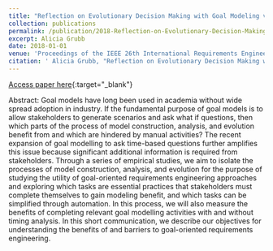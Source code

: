 ```yaml
---
title: "Reflection on Evolutionary Decision Making with Goal Modeling via Empirical Studies"
collection: publications
permalink: /publication/2018-Reflection-on-Evolutionary-Decision-Making-with-Goal-Modeling-via-Empirical-Studies
excerpt: Alicia Grubb
date: 2018-01-01
venue: 'Proceedings of the IEEE 26th International Requirements Engineering Conference RE'
citation: ' Alicia Grubb, "Reflection on Evolutionary Decision Making with Goal Modeling via Empirical Studies." Proceedings of the IEEE 26th International Requirements Engineering Conference RE, 2018.'
---
```

[Access paper here](http://www.cs.toronto.edu/~amgrubb/archive/RE18.pdf){:target="_blank"}

Abstract: Goal models have long been used in academia without wide spread adoption in industry. If the fundamental purpose of goal models is to allow stakeholders to generate scenarios and ask what if questions, then which parts of the process of model construction, analysis, and evolution benefit from and which are hindered by manual activities? The recent expansion of goal modelling to ask time-based questions further amplifies this issue because significant additional information is required from stakeholders. Through a series of empirical studies, we aim to isolate the processes of model construction, analysis, and evolution for the purpose of studying the utility of goal-oriented requirements engineering approaches and exploring which tasks are essential practices that stakeholders must complete themselves to gain modeling benefit, and which tasks can be simplified through automation. In this process, we will also measure the benefits of completing relevant goal modelling activities with and without timing analysis. In this short communication, we describe our objectives for understanding the benefits of and barriers to goal-oriented requirements engineering.
